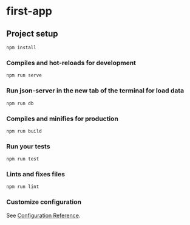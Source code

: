 # first-app

## Project setup
```
npm install
```

### Compiles and hot-reloads for development
```
npm run serve
```

### Run json-server in the new tab of the terminal for load data
```
npm run db
```

### Compiles and minifies for production
```
npm run build
```

### Run your tests
```
npm run test
```

### Lints and fixes files
```
npm run lint
```

### Customize configuration
See [Configuration Reference](https://cli.vuejs.org/config/).
